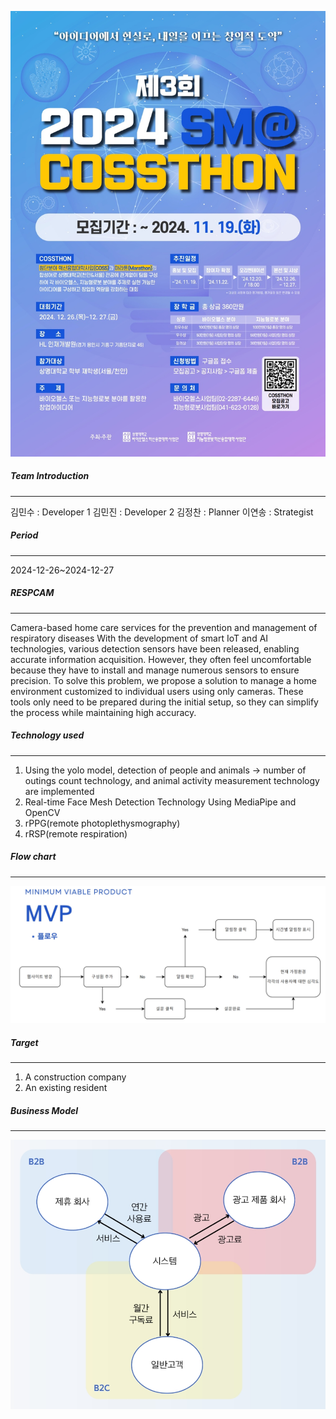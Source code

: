 ![](https://github.com/Haesong-0622/COSSTHON/blob/main/%ED%8F%AC%EC%8A%A4%ED%84%B0.jpg)

##### Team Introduction
------------------------

  김민수 : Developer 1
  김민진 : Developer 2
  김정찬 : Planner
  이연송 : Strategist

##### Period
------------

  2024-12-26~2024-12-27

##### RESPCAM 
-------------

  Camera-based home care services for the prevention and management of respiratory diseases
  With the development of smart IoT and AI technologies, various detection sensors have been released, enabling accurate information acquisition. 
  However, they often feel uncomfortable because they have to install and manage numerous sensors to ensure precision. 
  To solve this problem, we propose a solution to manage a home environment customized to individual users using only cameras. 
  These tools only need to be prepared during the initial setup, so they can simplify the process while maintaining high accuracy.

##### Technology used
---------------------

1. Using the yolo model, detection of people and animals -> number of outings count technology, and animal activity measurement technology are implemented
2. Real-time Face Mesh Detection Technology Using MediaPipe and OpenCV
3. rPPG(remote photoplethysmography)
4. rRSP(remote respiration)

##### Flow chart
----------------

![](https://github.com/Haesong-0622/COSSTHON/blob/main/flow%20chart.jpeg)

##### Target
------------

1. A construction company
2. An existing resident

##### Business Model
--------------------

![](https://github.com/Haesong-0622/COSSTHON/blob/main/Business%20Model.jpeg)

